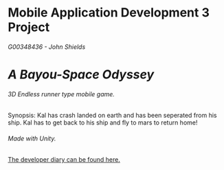 # Mobile Application Development 3 Project 
###### G00348436 - John Shields
# *A Bayou-Space Odyssey*
###### 3D Endless runner type mobile game.
Synopsis: Kal has crash landed on earth and has been seperated from his ship. 
Kal has to get back to his ship and fly to mars to return home!
###### Made with Unity.
 
 [The developer diary can be found here.](https://github.com/johnshields/Mobile-App-Game/wiki/Developer-Diary)
 
